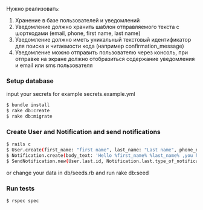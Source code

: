 Нужно реализовать:
  1. Хранение в базе пользователей и уведомлений
  2. Уведомление должно хранить шаблон отправляемого текста с шорткодами (email, phone, first name, last name)
  3. Уведомление должно иметь уникальный текстовый идентификатор для поиска и читаемости кода (например confirmation_message)
  4. Уведомление можно отправить пользователю через консоль, при отправке на экране должно отобразиться содержание уведомления и email или sms пользователя
### Setup database
input your secrets for example secrets.example.yml
```sh 
$ bundle install
$ rake db:create
$ rake db:migrate
```
### Create User and Notification and send notifications
```sh 
$ rails c
$ User.create(first_name: "first name", last_name: "Last name", phone_number: "+380", email: "")
$ Notification.create(body_text: 'Hello %first_name% %last_name% ,you have notification', type_of_notification: 'base_notification')
$ SendNotification.new(User.last.id, Notification.last.type_of_notification).send_notification
```
or change your data in db/seeds.rb and run rake db:seed
### Run tests
```sh 
$ rspec spec
```
